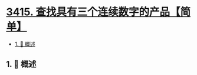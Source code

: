 # [3415. 查找具有三个连续数字的产品【简单】](https://github.com/tnotesjs/TNotes.leetcode/tree/main/notes/3415.%20%E6%9F%A5%E6%89%BE%E5%85%B7%E6%9C%89%E4%B8%89%E4%B8%AA%E8%BF%9E%E7%BB%AD%E6%95%B0%E5%AD%97%E7%9A%84%E4%BA%A7%E5%93%81%E3%80%90%E7%AE%80%E5%8D%95%E3%80%91)

<!-- region:toc -->

- [1. 📝 概述](#1--概述)

<!-- endregion:toc -->

## 1. 📝 概述
